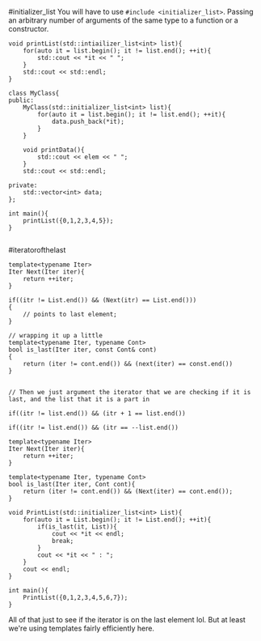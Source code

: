 #initializer_list
You will have to use `#include <initializer_list>`. 
Passing an arbitrary number of arguments of the same type to a function or a constructor. 

```
void printList(std::intiailizer_list<int> list){ 
	for(auto it = list.begin(); it != list.end(); ++it){ 
		std::cout << *it << " ";
	}
	std::cout << std::endl;
}

class MyClass{ 
public: 
	MyClass(std::initializer_list<int> list){ 
		for(auto it = list.begin(); it != list.end(); ++it){ 
			data.push_back(*it);
		}
	}

	void printData(){ 
		std::cout << elem << " ";
	}
	std::cout << std::endl;

private: 
	std::vector<int> data;
};

int main(){ 
	printList({0,1,2,3,4,5});
}


```




#iteratorofthelast
```
template<typename Iter>
Iter Next(Iter iter){ 
	return ++iter;
}

if((itr != List.end()) && (Next(itr) == List.end()))
{ 
	// points to last element;
}

// wrapping it up a little
template<typename Iter, typename Cont> 
bool is_last(Iter iter, const Cont& cont)
{ 
	return (iter != cont.end()) && (next(iter) == const.end())
}


// Then we just argument the iterator that we are checking if it is last, and the list that it is a part in
```

`if((itr != list.end()) && (itr + 1 == list.end())`

`if((itr != list.end()) && (itr == --list.end())`

```
template<typename Iter> 
Iter Next(Iter iter){ 
	return ++iter;
}

template<typename Iter, typename Cont> 
bool is_last(Iter iter, Cont cont){ 
	return (iter != cont.end()) && (Next(iter) == cont.end());
}

void PrintList(std::initializer_list<int> List){ 
	for(auto it = List.begin(); it != List.end(); ++it){ 
		if(is_last(it, List)){ 
			cout << *it << endl;
			break;
		}
		cout << *it << " : ";
	}
	cout << endl;
}

int main(){ 
	PrintList({0,1,2,3,4,5,6,7});
}
```

All of that just to see if the iterator is on the last element lol. 
But at least we're using templates fairly efficiently here. 

